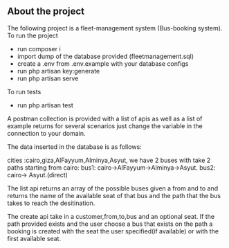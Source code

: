 ## About the project

The following project is a fleet-management system (Bus-booking system). To run the project 
- run composer i
- import dump of the database provided (fleetmanagement.sql)
- create a .env from .env.example with your database configs
- run  php artisan key:generate
- run  php artisan serve

To run tests
- run php artisan test

A postman collection is provided with a list of apis as well as a list of example returns for several scenarios just change the variable in the connection to your domain.

The data inserted in the database is as follows:

cities :cairo,giza,AlFayyum,Alminya,Asyut,
we have 2 buses with take 2 paths starting from cairo:
bus1: cairo->AlFayyum->Alminya->Asyut.
bus2: cairo-> Asyut.(direct)

The list api returns an array of the possible buses given a from and to and returns the name of the available seat of that bus and the path that the bus takes to reach the desitination.

The create api take in a customer,from,to,bus and an optional seat. If the path provided exists and the user choose a bus that exists on the path a booking is created
with the seat the user specified(if available) or with the first available seat.